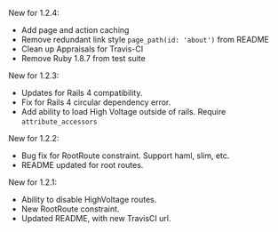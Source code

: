 New for 1.2.4:
+ Add page and action caching
+ Remove redundant link style `page_path(id: 'about')` from README
+ Clean up Appraisals for Travis-CI
+ Remove Ruby 1.8.7 from test suite

New for 1.2.3:
+ Updates for Rails 4 compatibility.
+ Fix for Rails 4 circular dependency error.
+ Add ability to load High Voltage outside of rails. Require `attribute_accessors`

New for 1.2.2:
+ Bug fix for RootRoute constraint. Support haml, slim, etc.
+ README updated for root routes.

New for 1.2.1:
+ Ability to disable HighVoltage routes.
+ New RootRoute constraint.
+ Updated README, with new TravisCI url.

